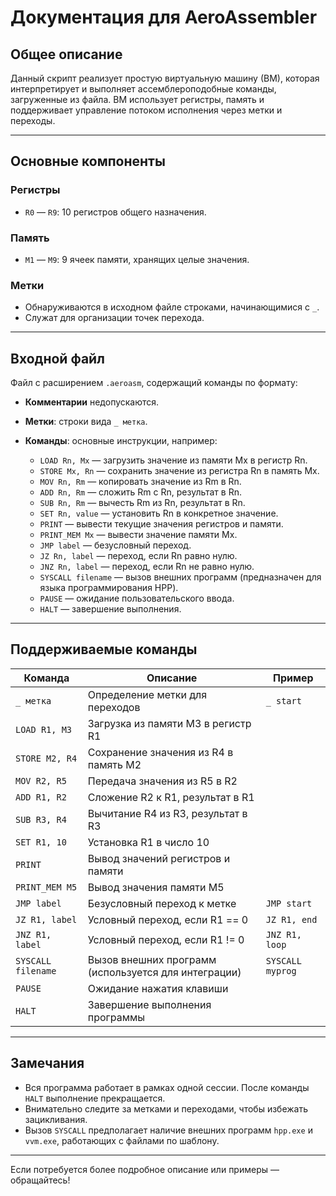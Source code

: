 # Документация для AeroAssembler

## Общее описание
Данный скрипт реализует простую виртуальную машину (ВМ), которая интерпретирует и выполняет ассемблероподобные команды, загруженные из файла. ВМ использует регистры, память и поддерживает управление потоком исполнения через метки и переходы.

---

## Основные компоненты

### Регистры
- `R0` — `R9`: 10 регистров общего назначения.
  
### Память
- `M1` — `M9`: 9 ячеек памяти, хранящих целые значения.

### Метки
- Обнаруживаются в исходном файле строками, начинающимися с `_`.
- Служат для организации точек перехода.

---

## Входной файл
Файл с расширением `.aeroasm`, содержащий команды по формату:

- **Комментарии** недопускаются.
- **Метки**: строки вида `_ метка`.
- **Команды**: основные инструкции, например:

  - `LOAD Rn, Mx` — загрузить значение из памяти Mx в регистр Rn.
  - `STORE Mx, Rn` — сохранить значение из регистра Rn в память Mx.
  - `MOV Rn, Rm` — копировать значение из Rm в Rn.
  - `ADD Rn, Rm` — сложить Rm с Rn, результат в Rn.
  - `SUB Rn, Rm` — вычесть Rm из Rn, результат в Rn.
  - `SET Rn, value` — установить Rn в конкретное значение.
  - `PRINT` — вывести текущие значения регистров и памяти.
  - `PRINT_MEM Mx` — вывести значение памяти Mx.
  - `JMP label` — безусловный переход.
  - `JZ Rn, label` — переход, если Rn равно нулю.
  - `JNZ Rn, label` — переход, если Rn не равно нулю.
  - `SYSCALL filename` — вызов внешних программ (предназначен для языка программирования HPP).
  - `PAUSE` — ожидание пользовательского ввода.
  - `HALT` — завершение выполнения.

---

## Поддерживаемые команды

| Команда        | Описание                                                      | Пример                        |
|----------------|--------------------------------------------------------------|------------------------------|
| `_ метка`     | Определение метки для переходов                               | `_ start`                   |
| `LOAD R1, M3`  | Загрузка из памяти M3 в регистр R1                            |                              |
| `STORE M2, R4` | Сохранение значения из R4 в память M2                          |                              |
| `MOV R2, R5`   | Передача значения из R5 в R2                                   |                              |
| `ADD R1, R2`   | Сложение R2 к R1, результат в R1                              |                              |
| `SUB R3, R4`   | Вычитание R4 из R3, результат в R3                              |                              |
| `SET R1, 10`   | Установка R1 в число 10                                       |                              |
| `PRINT`        | Вывод значений регистров и памяти                                |                              |
| `PRINT_MEM M5` | Вывод значения памяти M5                                       |                              |
| `JMP label`    | Безусловный переход к метке                                   | `JMP start`                |
| `JZ R1, label` | Условный переход, если R1 == 0                                | `JZ R1, end`               |
| `JNZ R1, label`| Условный переход, если R1 != 0                               | `JNZ R1, loop`             |
| `SYSCALL filename` | Вызов внешних программ (используется для интеграции)        | `SYSCALL myprog`           |
| `PAUSE`        | Ожидание нажатия клавиши                                    |                              |
| `HALT`         | Завершение выполнения программы                               |                              |

---

## Замечания
- Вся программа работает в рамках одной сессии. После команды `HALT` выполнение прекращается.
- Внимательно следите за метками и переходами, чтобы избежать зацикливания.
- Вызов `SYSCALL` предполагает наличие внешних программ `hpp.exe` и `vvm.exe`, работающих с файлами по шаблону.

---

Если потребуется более подробное описание или примеры — обращайтесь!
